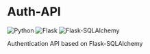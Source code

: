 # Auth-API

![Python](https://img.shields.io/badge/Python-v^3.7-blue.svg?logo=python&longCache=true&logoColor=white&colorB=5e81ac&style=flat-square&colorA=4c566a)
![Flask](https://img.shields.io/badge/Flask-v1.1.2-blue.svg?longCache=true&logo=flask&style=flat-square&logoColor=white&colorB=5e81ac&colorA=4c566a)
![Flask-SQLAlchemy](https://img.shields.io/badge/Flask--SQLAlchemy-2.4.1-red.svg?longCache=true&style=flat-square&logo=flask&logoColor=white&colorA=4c566a&colorB=5e81ac)

Authentication API based on Flask-SQLAlchemy

